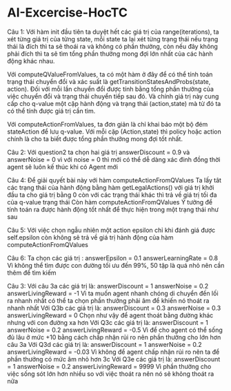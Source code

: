 # AI-Excercise-HocTC
Câu 1: Với hàm init đầu tiên ta duyệt hết các giá trị của range(iterations), ta xét từng giá trị của từng state, mỗi state ta lại xét từng trạng thái nếu trạng thái là đích thì ta sẽ thoái ra và không có phần thưởng, còn nếu đây không phải đích thì ta sẽ tìm tổng phần thưởng mong đợi lớn nhất của các hành động khác nhau.

Với computeQValueFromValues, ta có một hàm ở đây để có thể tính toán trạng thái chuyển đổi và xác suất là getTransitionStatesAndProbs(state, action). Đối với mỗi lần chuyển đổi được tính bằng tổng phần thưởng của việc chuyển đổi và trạng thái chuyển tiếp sau đó. Và chính giá trị này cung cấp cho q-value một cặp hành động và trạng thái (action,state) mà từ đó ta có thể tính được giá trị cần tìm.

Với computeActionFromValues, ta đơn giản là chỉ khai báo một bộ đém stateAction để lưu q-value. Với mỗi cặp (Action,state) thì policy hoặc action chính là cho ta biết được tổng phần thưởng mong đợi tốt nhất.

Câu 2: Với question2 ta chọn hai giá trị answerDiscount = 0.9 và answerNoise = 0 vì với noise = 0 thì mới có thể dễ dàng xác đinh đồng thời agent sẽ luôn kế thúc khi có Agent mới

Câu 4: Để giải quyết bài này với hàm computeActionFromQValues Ta lấy tât các trạng thái của hành động bằng hàm getLegalActions() với giá trị khởi đầu ta cho giá trị bằng 0 còn với các trạng thái khác thì trả về giá trị tối đa của q-value trạng thái Còn hàm computeActionFromQValues Ý tưởng để tính toán ra được hành động tốt nhất để thực hiện trong một trạng thái như sau

Câu 5: Với việc chọn ngẫu nhiên một action epsilon chỉ khi đánh giá được self.epsilon còn không sẽ trả về giá trị hành động của hàm computeActionFromQValues

Câu 6: Ta chọn các giá trị : answerEpsilon = 0.1 answerLearningRate = 0.8 Vì không thể tìm được con đường tối ưu đến 99%, 50 tập là quá nhỏ nên cần thêm để tìm kiếm

Câu 3: Với câu 3a các giá trị là: answerDiscount = 1 answerNoise = 0.2 answerLivingReward = -1
Vì ta muốn agent nhanh chóng di chuyển đến lối ra nhanh nhất có thể ta chọn phần thưởng phải âm để khiến nó thoát ra nhanh nhất Với Q3b các giá trị là: answerDiscount = 0.3 answerNoise = 0.3 answerLivingReward = 0 Chọn như vậy để agent thoát bằng đường khác nhưng với con đường xa hơn Với Q3c các giá trị là: answerDiscount = 1 answerNoise = 0.2 answerLivingReward = -0.5 Vì để cho agent có thể sống đủ lâu ở mức +10 bằng cách chấp nhận rủi ro nên phần thưởng cho lớn hơn câu 3a Với Q3d các giá trị là: answerDiscount = 1 answerNoise = 0.2 answerLivingReward = -0.03 Vì không để agent chấp nhận rủi ro nên ta để phần thưởng có mức âm nhỏ hơn 3c Với Q3e các giá trị là: answerDiscount = 1 answerNoise = 0.2 answerLivingReward = 9999 Vì phần thưởng cho việc sống sót lớn hơn nhiều so với việc thoát ra nên nó sẽ không thoát ra nữa
